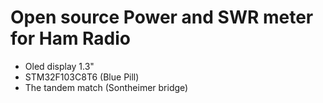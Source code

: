 # Open source Power and SWR meter for Ham Radio

- Oled display 1.3"
- STM32F103C8T6 (Blue Pill)
- The tandem match (Sontheimer bridge)

